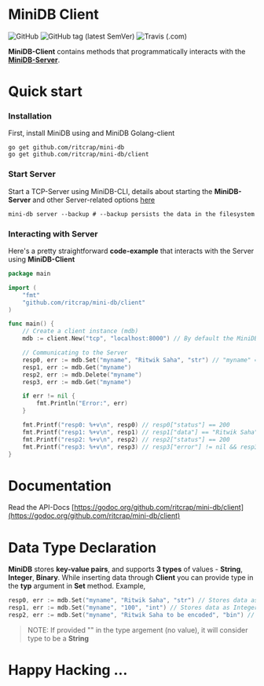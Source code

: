 # MiniDB Client

![GitHub](https://img.shields.io/github/license/ritcrap/mini-db.svg)
![GitHub tag (latest SemVer)](https://img.shields.io/github/tag/ritcrap/mini-db.svg)
![Travis (.com)](https://img.shields.io/travis/com/ritcrap/mini-db.svg)

**MiniDB-Client** contains methods that programmatically interacts with the [**MiniDB-Server**](https://github.com/ritcrap/mini-db/#mini-db).

# Quick start

### Installation

First, install MiniDB using and MiniDB Golang-client

```shell
go get github.com/ritcrap/mini-db
go get github.com/ritcrap/mini-db/client
```

### Start Server

Start a TCP-Server using MiniDB-CLI, details about starting the **MiniDB-Server** and other Server-related options [here](https://github.com/ritcrap/mini-db#minidb-server)

```shell
mini-db server --backup # --backup persists the data in the filesystem
```

### Interacting with Server

Here's a pretty straightforward **code-example** that interacts with the Server using **MiniDB-Client**

```go
package main

import (
    "fmt"
    "github.com/ritcrap/mini-db/client"
)

func main() {
    // Create a client instance (mdb)
    mdb := client.New("tcp", "localhost:8000") // By default the MiniDB-Server listens on Port-8000

    // Communicating to the Server
    resp0, err := mdb.Set("myname", "Ritwik Saha", "str") // "myname" => key, "Ritwik Saha" => value, "str" => data-type
    resp1, err := mdb.Get("myname")
    resp2, err := mdb.Delete("myname")
    resp3, err := mdb.Get("myname")

    if err != nil {
        fmt.Println("Error:", err)
    }

    fmt.Printf("resp0: %+v\n", resp0) // resp0["status"] == 200
    fmt.Printf("resp1: %+v\n", resp1) // resp1["data"] == "Ritwik Saha"
    fmt.Printf("resp2: %+v\n", resp2) // resp2["status"] == 200
    fmt.Printf("resp3: %+v\n", resp3) // resp3["error"] != nil && resp3["status"] == 400
}

```

# Documentation

Read the API-Docs [https://godoc.org/github.com/ritcrap/mini-db/client](https://godoc.org/github.com/ritcrap/mini-db/client)

# Data Type Declaration

**MiniDB** stores **key-value pairs**, and supports **3 types** of values - **String**, **Integer**, **Binary**. While inserting data through **Client** you can provide type in the **typ** argument in **Set** method. Example,

```go
resp0, err := mdb.Set("myname", "Ritwik Saha", "str") // Stores data as a String
resp1, err := mdb.Set("myname", "100", "int") // Stores data as Integer
resp2, err := mdb.Set("myname", "Ritwik Saha to be encoded", "bin") // Encodes the provided string value into binary
```

> NOTE: If provided "" in the type argement (no value), it will consider type to be a **String**

# Happy Hacking ...